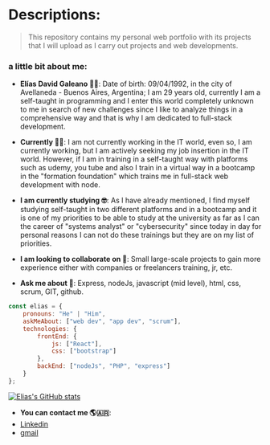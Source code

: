 # Descriptions:

>This repository contains my personal web portfolio with its projects that I will upload as I carry out projects and web developments.

### a little bit about me:

- **Elías David Galeano 👨‍💻**: Date of birth: 09/04/1992, in the city of Avellaneda - Buenos Aires, Argentina; I am 29 years old, currently I am a self-taught in programming and I enter this world completely unknown to me in search of new challenges since I like to analyze things in a comprehensive way and that is why I am dedicated to full-stack development.

- **Currently 👷‍♀️**: I am not currently working in the IT world, even so, I am currently working, but I am actively seeking my job insertion in the IT world. However, if I am in training in a self-taught way with platforms such as udemy, you tube and also I train in a virtual way in a bootcamp in the "formation foundation" which trains me in full-stack web development with node.

- **I am currently studying 🤓**: As I have already mentioned, I find myself studying self-taught in two different platforms and in a bootcamp and it is one of my priorities to be able to study at the university as far as I can the career of "systems analyst" or "cybersecurity" since today in day for personal reasons I can not do these trainings but they are on my list of priorities.

- **I am looking to collaborate on 👯**: Small large-scale projects to gain more experience either with companies or freelancers training, jr, etc.

- **Ask me about 💬**: Express, nodeJs, javascript (mid level), html, css, scrum, GIT, github.

```javascript
const elias = {
    pronouns: "He" | "Him",
    askMeAbout: ["web dev", "app dev", "scrum"],
    technologies: {
        frontEnd: {
            js: ["React"],
            css: ["bootstrap"]
        },
        backEnd: ["nodeJs", "PHP", "express"]
    }
};
```

[![Elias's GitHub stats](https://github-readme-stats.vercel.app/api?username=galeanoelias)](https://github.com/galeanoelias/github-readme-stats)

- **You can contact me 🌎🇦🇷**:
- [Linkedin](https://www.linkedin.com/in/elias-david-galeano)
- [gmail](galeanoeliasdavid@gmail.com)

